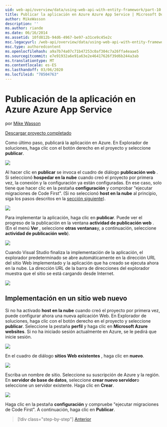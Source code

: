 ```yaml
---
uid: web-api/overview/data/using-web-api-with-entity-framework/part-10
title: Publicar la aplicación en Azure Azure App Service | Microsoft Docs
author: MikeWasson
description: ''
ms.author: riande
ms.date: 06/16/2014
ms.assetid: 10fd812b-94d6-4967-be97-a31ce9c45e2c
msc.legacyurl: /web-api/overview/data/using-web-api-with-entity-framework/part-10
msc.type: authoredcontent
ms.openlocfilehash: a9a7b74a07c71b47253c0af304c7a26ffa4eaae5
ms.sourcegitcommit: e7e91932a6e91a63e2e46417626f39d6b244a3ab
ms.translationtype: MT
ms.contentlocale: es-ES
ms.lasthandoff: 03/06/2020
ms.locfileid: "78504763"
---
```

# <a name="publish-the-app-to-azure-azure-app-service"></a>Publicación de la aplicación en Azure Azure App Service

por [Mike Wasson](https://github.com/MikeWasson)

[Descargar proyecto completado](https://github.com/MikeWasson/BookService)

Como último paso, publicará la aplicación en Azure. En Explorador de soluciones, haga clic con el botón derecho en el proyecto y seleccione **publicar**.

![](part-10/_static/image1.png)

Al hacer clic en **publicar** se invoca el cuadro de diálogo **publicación web** . Si seleccionó **hospedar en la nube** cuando creó el proyecto por primera vez, la conexión y la configuración ya están configuradas. En ese caso, solo tiene que hacer clic en la pestaña **configuración** y comprobar &quot;ejecutar migraciones de Code First&quot;. (Si no seleccionó **host en la nube** al principio, siga los pasos descritos en la [sección siguiente](#new-website)).

[![](part-10/_static/image3.png)](part-10/_static/image2.png)

Para implementar la aplicación, haga clic en **publicar**. Puede ver el progreso de la publicación en la ventana **actividad de publicación web** . (En el menú **Ver** , seleccione **otras ventanas**y, a continuación, seleccione **actividad de publicación web**).

![](part-10/_static/image4.png)

Cuando Visual Studio finaliza la implementación de la aplicación, el explorador predeterminado se abre automáticamente en la dirección URL del sitio Web implementado y la aplicación que ha creado se ejecuta ahora en la nube. La dirección URL de la barra de direcciones del explorador muestra que el sitio se está cargando desde Internet.

[![](part-10/_static/image6.png)](part-10/_static/image5.png)

<a id="new-website"></a>
## <a name="deploying-to-a-new-website"></a>Implementación en un sitio web nuevo

Si no ha activado **host en la nube** cuando creó el proyecto por primera vez, puede configurar ahora una nueva aplicación Web. En Explorador de soluciones, haga clic con el botón derecho en el proyecto y seleccione **publicar**. Seleccione la pestaña **perfil** y haga clic en **Microsoft Azure websites**. Si no ha iniciado sesión actualmente en Azure, se le pedirá que inicie sesión.

[![](part-10/_static/image8.png)](part-10/_static/image7.png)

En el cuadro de diálogo **sitios Web existentes** , haga clic en **nuevo**.

![](part-10/_static/image9.png)

Escriba un nombre de sitio. Seleccione su suscripción de Azure y la región. En **servidor de base de datos**, seleccione **crear nuevo servidor**o seleccione un servidor existente. Haga clic en **Crear**.

[![](part-10/_static/image11.png)](part-10/_static/image10.png)

Haga clic en la pestaña **configuración** y compruebe &quot;ejecutar migraciones de Code First&quot;. A continuación, haga clic en **Publicar**.

> [!div class="step-by-step"]
> [Anterior](part-9.md)
